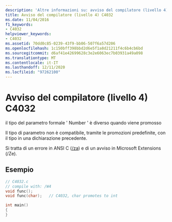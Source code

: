 ```yaml
---
description: 'Altre informazioni su: avviso del compilatore (livello 4) C4032'
title: Avviso del compilatore (livello 4) C4032
ms.date: 11/04/2016
f1_keywords:
- C4032
helpviewer_keywords:
- C4032
ms.assetid: 70dd0c85-0239-43f9-bb06-507f6a57d206
ms.openlocfilehash: 1c150bff398bbd2d6e5f1a8d21211f4c6b4cb6bd
ms.sourcegitcommit: d6af41e42699628c3e2e6063ec7b03931a49a098
ms.translationtype: MT
ms.contentlocale: it-IT
ms.lasthandoff: 12/11/2020
ms.locfileid: "97262100"
---
```

# <a name="compiler-warning-level-4-c4032"></a>Avviso del compilatore (livello 4) C4032

il tipo del parametro formale ' Number ' è diverso quando viene promosso

Il tipo di parametro non è compatibile, tramite le promozioni predefinite, con il tipo in una dichiarazione precedente.

Si tratta di un errore in ANSI C ([/za](../../build/reference/za-ze-disable-language-extensions.md)) e di un avviso in Microsoft Extensions (/Ze).

## <a name="example"></a>Esempio

```c
// C4032.c
// compile with: /W4
void func();
void func(char);   // C4032, char promotes to int

int main()
{
}
```
